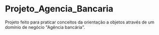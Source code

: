 # Projeto_Agencia_Bancaria

Projeto feito para praticar conceitos da orientação a objetos através de um domínio de negócio "Agência bancária".
